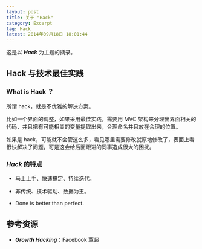 ```yaml
---
layout: post
title: 关于 "Hack"
category: Excerpt
tag: Hack
latest: 2014年09月18日 18:01:44
---
```


这是以 ***Hack*** 为主题的摘录。

Hack 与技术最佳实践
-

### What is **Hack** ？

所谓 hack，就是不优雅的解决方案。

比如一个界面的调整，如果采用最佳实践，需要用 MVC 架构来分理出界面相关的代码，并且把有可能相关的变量提取出来，合理命名并且放在合理的位置。

如果是 hack，可能就不会管这么多，看见哪里需要修改就原地修改了，表面上看很快解决了问题，可是这会给后面跟进的同事造成很大的困扰。

### ***Hack*** 的特点

+ 马上上手、快速搞定、持续迭代。

+ 非传统、技术驱动、数据为王。

+ Done is better than perfect.

参考资源
-

+ ***Growth Hacking***：Facebook 覃超

